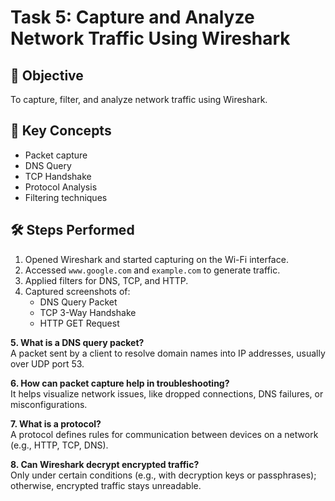 # Task 5: Capture and Analyze Network Traffic Using Wireshark

## 🧪 Objective
To capture, filter, and analyze network traffic using Wireshark.

## 📌 Key Concepts
- Packet capture
- DNS Query
- TCP Handshake
- Protocol Analysis
- Filtering techniques

## 🛠 Steps Performed
1. Opened Wireshark and started capturing on the Wi-Fi interface.
2. Accessed `www.google.com` and `example.com` to generate traffic.
3. Applied filters for DNS, TCP, and HTTP.
4. Captured screenshots of:
   - DNS Query Packet
   - TCP 3-Way Handshake
   - HTTP GET Request

**5. What is a DNS query packet?**  
A packet sent by a client to resolve domain names into IP addresses, usually over UDP port 53.

**6. How can packet capture help in troubleshooting?**  
It helps visualize network issues, like dropped connections, DNS failures, or misconfigurations.

**7. What is a protocol?**  
A protocol defines rules for communication between devices on a network (e.g., HTTP, TCP, DNS).

**8. Can Wireshark decrypt encrypted traffic?**  
Only under certain conditions (e.g., with decryption keys or passphrases); otherwise, encrypted traffic stays unreadable.

